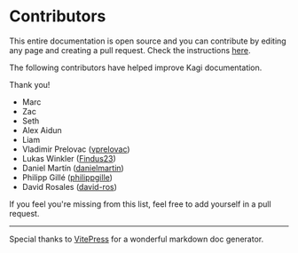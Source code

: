 # Contributors

This entire documentation is open source and you can contribute by editing
any page and creating a pull request. Check the instructions [here](https://github.com/kagisearch/kagi-docs).

The following contributors have helped improve Kagi
documentation.

Thank you!

- Marc
- Zac
- Seth
- Alex Aidun
- Liam
- Vladimir Prelovac ([vprelovac](https://github.com/vprelovac))
- Lukas Winkler ([Findus23](https://github.com/Findus23))
- Daniel Martín ([danielmartin](https://github.com/danielmartin))
- Philipp Gillé ([philippgille](https://github.com/philippgille))
- David Rosales ([david-ros](https://github.com/david-ros))

If you feel you're missing from this list, feel free to add yourself in a pull request.

---

Special thanks to [VitePress](https://vitepress.dev) for a
wonderful markdown doc generator.
